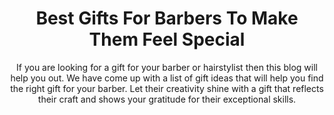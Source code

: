 ---
layout: post
title: Best Gifts For Barbers To Make Them Feel Special
subtitle: If you are looking for a gift for your barber or hairstylist then this blog will help you out. We have come up with a list of gift ideas that will help you find the right gift for your barber. Let their creativity shine with a gift that reflects their craft and shows your gratitude for their exceptional skills.
header-img: "img/post/2023/09/copied/medium_gifts_for_barbers_c518b1acef.png"
header-style: text
permalink: "/gifts-for-barbers/"
catalog: true
tags:
  - Recipients 
  - Men
---    